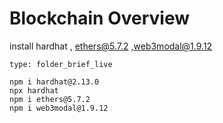 # Blockchain Overview
install hardhat , ethers@5.7.2 ,web3modal@1.9.12 
```ccard
type: folder_brief_live
```
```
npm i hardhat@2.13.0
npx hardhat
npm i ethers@5.7.2
npm i web3modal@1.9.12
```
